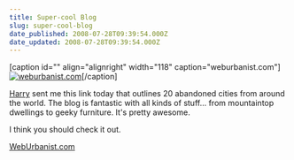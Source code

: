 ```yaml
---
title: Super-cool Blog
slug: super-cool-blog
date_published: 2008-07-28T09:39:54.000Z
date_updated: 2008-07-28T09:39:54.000Z
---
```


[caption id="" align="alignright" width="118" caption="weburbanist.com"][![weburbanist.com](http://weburbanist.comjoel.thegoodmanblog.com/wp-content/uploads/2008/07/abandoned-jul08-main.jpg)](http://weburbanist.com/2008/07/27/abandoned-buildings-property-and-other-places/)[/caption]

[Harry](http://mynameisharry.tumblr.com/) sent me this link today that outlines 20 abandoned cities from around the world. The blog is fantastic with all kinds of stuff... from mountaintop dwellings to geeky furniture. It's pretty awesome.

I think you should check it out.

[WebUrbanist.com](http://weburbanist.com/)
